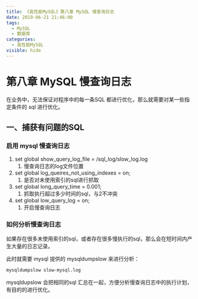 ```yaml
---
title: 《高性能MySQL》第八章 MySQL 慢查询日志
date: 2019-06-21 21:46:00
tags: 
  - MySQL
  - 数据库
categories:
  - 高性能MySQL
visible: hide
---
```


# 第八章 MySQL 慢查询日志

在业务中，无法保证对程序中的每一条SQL 都进行优化，那么就需要对某一些指定条件的 sql 进行优化。

## 一、捕获有问题的SQL

### 启用 mysql 慢查询日志

1. set global show_query_log_file = /sql_log/slow_log.log
   1. 慢查询日志的log文件位置
2. set global log_queires_not_using_indexes = on;
   1. 是否对未使用索引的sql进行抓取
3. set global long_query_time = 0.001;
   1. 抓取执行超过多少时间的sql，与2不冲突
4. set global  low_query_log = on;
   1. 开启慢查询日志

### 如何分析慢查询日志

如果存在很多未使用索引的sql，或者存在很多慢执行的sql，那么会在短时间内产生大量的日志记录。

此时就需要 mysql 提供的 mysqldumpslow 来进行分析：

```sh
mysqldumpslow slow-mysql.log
```

mysqldupslow 会把相同的sql 汇总在一起，方便分析慢查询日志中的执行计划，有目的的进行优化。